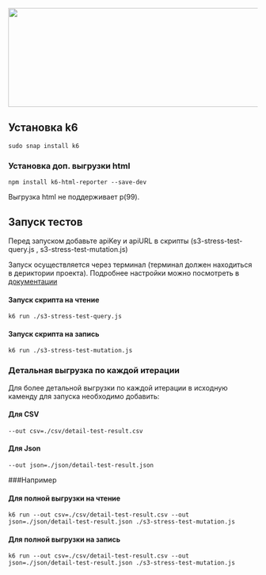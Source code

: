 <p align="center">
  <img width="600" height="200" src="https://upload.wikimedia.org/wikipedia/commons/5/54/K6-load-testing-tool-logo.svg">
</p>


## Установка k6
    sudo snap install k6
### Установка доп. выгрузки html
    npm install k6-html-reporter --save-dev
Выгрузка html  не поддерживает p(99).
## Запуск тестов
Перед запуском добавьте apiKey и apiURL в скрипты (s3-stress-test-query.js , s3-stress-test-mutation.js)

Запуск осуществляется через терминал (терминал должен находиться в дериктории проекта).
    Подробнее настройки можно посмотреть в <a href="https://k6.io/docs/get-started/results-output/">документации</a>
#### Запуск скрипта на чтение

    k6 run ./s3-stress-test-query.js 
           
#### Запуск скрипта на запись
    
    k6 run ./s3-stress-test-mutation.js

### Детальная выгрузка по каждой итерации
Для более детальной выгрузки по каждой итерации в исходную каменду для запуска необходимо добавить:
#### Для CSV
    
    --out csv=./csv/detail-test-result.csv

#### Для Json 
    
    --out json=./json/detail-test-result.json 
###Например
#### Для полной выгрузки на чтение
    
    k6 run --out csv=./csv/detail-test-result.csv --out json=./json/detail-test-result.json ./s3-stress-test-mutation.js

#### Для полной выгрузки на запись
    
    k6 run --out csv=./csv/detail-test-result.csv --out json=./json/detail-test-result.json ./s3-stress-test-mutation.js
